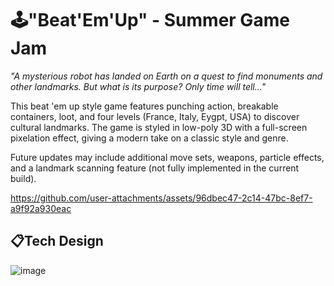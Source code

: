 # 🕹️"Beat'Em'Up" - Summer Game Jam

*"A mysterious robot has landed on Earth on a quest to find monuments and other landmarks. But what is its purpose? Only time will tell..."*

This beat 'em up style game features punching action, breakable containers, loot, and four levels (France, Italy, Eygpt, USA) to discover cultural landmarks.
The game is styled in low-poly 3D with a full-screen pixelation effect, giving a modern take on a classic style and genre.

Future updates may include additional move sets, weapons, particle effects, and a landmark scanning feature (not fully implemented in the current build).

https://github.com/user-attachments/assets/96dbec47-2c14-47bc-8ef7-a9f92a930eac

## 📋Tech Design
![image](https://github.com/user-attachments/assets/678a859c-dcd5-490c-a26a-bfabefca444b)
